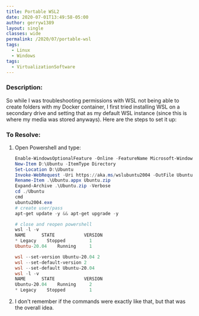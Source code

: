```yaml
---
title: Portable WSL2
date: 2020-07-01T13:49:58-05:00
author: gerryw1389
layout: single
classes: wide
permalink: /2020/07/portable-wsl
tags:
  - Linux
  - Windows
tags:
  - VirtualizationSoftware
---
```

<!--more-->

### Description:

So while I was troubleshooting permissions with WSL not being able to create folders with my Docker container, I first tried installing WSL on a secondary drive and setting that as my default WSL instance (since this is where my media was stored anyways). Here are the steps to set it up:

### To Resolve:

1. Open Powershell and type:

   ```powershell
   Enable-WindowsOptionalFeature -Online -FeatureName Microsoft-Windows-Subsystem-Linux
   New-Item D:\Ubuntu -ItemType Directory
   Set-Location D:\Ubuntu
   Invoke-WebRequest -Uri https://aka.ms/wslubuntu2004 -OutFile Ubuntu.appx -UseBasicParsing
   Rename-Item .\Ubuntu.appx Ubuntu.zip
   Expand-Archive .\Ubuntu.zip -Verbose
   cd ./Ubuntu
   cmd
   ubuntu2004.exe
   # create user/pass
   apt-get update -y && apt-get upgrade -y

   # close and reopen powershell
   wsl -l -v
   NAME      STATE           VERSION
   * Legacy    Stopped         1
   Ubuntu-20.04    Running     1
   
   wsl --set-version Ubuntu-20.04 2
   wsl --set-default-version 2
   wsl --set-default Ubuntu-20.04
   wsl -l -v
   NAME      STATE           VERSION
   Ubuntu-20.04    Running     2
   * Legacy    Stopped         1
   ```

2. I don't remember if the commands were exactly like that, but that was the overall idea.
